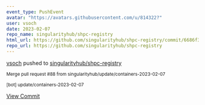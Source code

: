 ```yaml
---
event_type: PushEvent
avatar: "https://avatars.githubusercontent.com/u/814322?"
user: vsoch
date: 2023-02-07
repo_name: singularityhub/shpc-registry
html_url: https://github.com/singularityhub/shpc-registry/commit/6686f3ae2f958853e85c701016d93fd6e5fca7a4
repo_url: https://github.com/singularityhub/shpc-registry
---
```


<a href='https://github.com/vsoch' target='_blank'>vsoch</a> pushed to <a href='https://github.com/singularityhub/shpc-registry' target='_blank'>singularityhub/shpc-registry</a>

<small>Merge pull request #88 from singularityhub/update/containers-2023-02-07

[bot] update/containers-2023-02-07</small>

<a href='https://github.com/singularityhub/shpc-registry/commit/6686f3ae2f958853e85c701016d93fd6e5fca7a4' target='_blank'>View Commit</a>